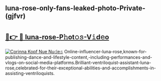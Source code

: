## luna-rose-only-fans​-leaked-photo​-Private-(gjfvr)


# <h2><a href="https://mediaupload.pro?title=luna-rose&ref=git">🔗👉 🔴 luna-rose-P𝚑ot𝚘𝚜-V𝚒d𝚎o</a></h2>

[![Corinna Kopf Nue Nu𝚍e𝚜](https://i.imgur.com/0qMVB7G.gif)](https://mediaupload.pro?title=luna-rose&ref=git)
Online-influencer-luna-rose,known-for-publishing-dance-and-lifestyle-content,-including-performances-and-vlogs-on-social-media-platforms.Brilliant-ventriloquist-assistant-luna-rose,celebrated-for-their-exceptional-abilities-and-accomplishments-in-assisting-ventriloquists.  